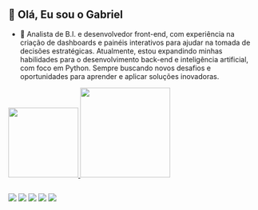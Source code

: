 ## 👋 Olá, Eu sou o Gabriel 
- 🌱 Analista de B.I. e desenvolvedor front-end, com experiência na criação de dashboards e painéis interativos para ajudar na tomada de decisões estratégicas. Atualmente, estou expandindo minhas habilidades para o desenvolvimento back-end e inteligência artificial, com foco em Python. Sempre buscando novos desafios e oportunidades para aprender e aplicar soluções inovadoras.

<div>
  <a href="https://github.com/GabrielCesar48">
  <img height="140em" src="https://github-readme-stats.vercel.app/api?username=GabrielCesar48&show_icons=true&theme=vue-dark&include_all_commits=true&count_private=true"/>
  <img height="180em" src="https://github-readme-stats.vercel.app/api/top-langs/?username=GabrielCesar48&layout=compact&langs_count=7&theme=vue-dark"/>
</div>
  
##
  
<div> 
 <a href="https://instagram.com/gabr_ce" target="_blank"><img src="https://img.shields.io/badge/-Instagram-%23E4405F?style=for-the-badge&logo=instagram&logoColor=white" target="_blank"></a>
 	<a href="https://www.twitch.tv/gabriel484" target="_blank"><img src="https://img.shields.io/badge/Twitch-9146FF?style=for-the-badge&logo=twitch&logoColor=white" target="_blank"></a>
 <a href="https://discord.gg/GabrielCesar#6790" target="_blank"><img src="https://img.shields.io/badge/Discord-7289DA?style=for-the-badge&logo=discord&logoColor=white" target="_blank"></a> 
  <a href = "mailto:gabrielcesar48@gmail.com"><img src="https://img.shields.io/badge/-Gmail-%23333?style=for-the-badge&logo=gmail&logoColor=white" target="_blank"></a>
  <a href="https://www.linkedin.com/in/gabrielcesar48/" target="_blank"><img src="https://img.shields.io/badge/-LinkedIn-%230077B5?style=for-the-badge&logo=linkedin&logoColor=white" target="_blank"></a> 
 

 
</div>

